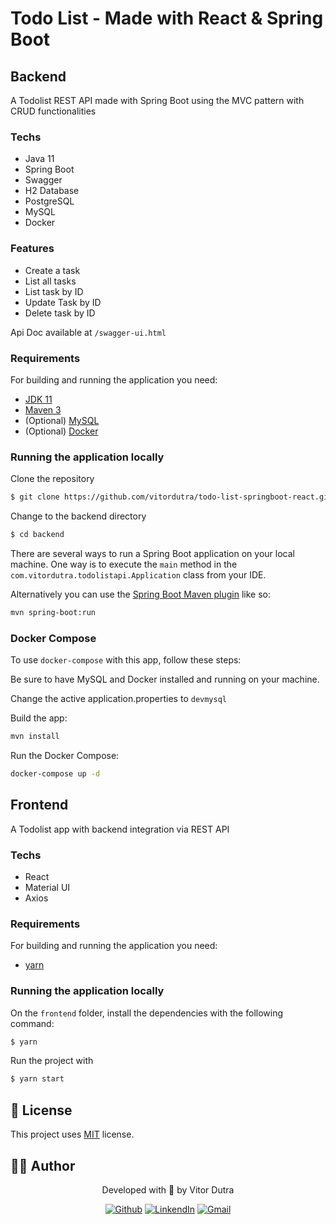 # Todo List - Made with React & Spring Boot

## Backend

A Todolist REST API made with Spring Boot using the MVC pattern with CRUD functionalities

### Techs

- Java 11
- Spring Boot
- Swagger
- H2 Database
- PostgreSQL
- MySQL
- Docker

### Features

- Create a task
- List all tasks
- List task by ID
- Update Task by ID
- Delete task by ID

Api Doc available at `/swagger-ui.html`

### Requirements

For building and running the application you need:

- [JDK 11](https://www.oracle.com/br/java/technologies/javase/jdk11-archive-downloads.html)
- [Maven 3](https://maven.apache.org)
- (Optional) [MySQL](https://www.mysql.com/downloads/)
- (Optional) [Docker](https://www.docker.com/)

### Running the application locally

Clone the repository

```bash
$ git clone https://github.com/vitordutra/todo-list-springboot-react.git
```

Change to the backend directory

```bash
$ cd backend
```

There are several ways to run a Spring Boot application on your local machine. One way is to execute the `main` method in the `com.vitordutra.todolistapi.Application` class from your IDE.

Alternatively you can use the [Spring Boot Maven plugin](https://docs.spring.io/spring-boot/docs/current/reference/html/build-tool-plugins-maven-plugin.html) like so:

```bash
mvn spring-boot:run
```

### Docker Compose

To use `docker-compose` with this app, follow these steps:

Be sure to have MySQL and Docker installed and running on your machine.

Change the active application.properties to `devmysql`

Build the app:

```bash
mvn install
```

Run the Docker Compose:

```bash
docker-compose up -d
```

## Frontend

A Todolist app with backend integration via REST API

### Techs

- React
- Material UI
- Axios

### Requirements

For building and running the application you need:

- [yarn](https://classic.yarnpkg.com/lang/en/docs/install/)

### Running the application locally

On the `frontend` folder, install the dependencies with the following command:

```bash
$ yarn
```

Run the project with

```bash
$ yarn start
```

## :page_facing_up: License

This project uses [MIT]() license.

## :man_technologist: Author

<p align="center">Developed with 🧠 by Vitor Dutra</p>

<p align="center">
  <a href="https://github.com/vitordutra"><img src="https://img.shields.io/badge/-Github-000?style=flat-square&logo=Github&logoColor=white&link=https://github.com/3salles" alt="Github" /></a>
  <a href="https://www.linkedin.com/in/vitor-dutra/"><img src="https://img.shields.io/badge/-LinkedIn-blue?style=flat-square&logo=Linkedin&logoColor=white&link=https://www.linkedin.com/in/vitor-dutra" alt="LinkendIn" /></a>
  <a href="mailto:dutra.jvitor@gmail.com"><img src="https://img.shields.io/badge/-Gmail-c14438?style=flat-square&logo=Gmail&logoColor=white&link=mailto:jvitor@gmail.com" alt="Gmail" /></a>
</p>

